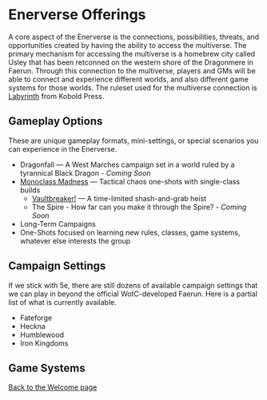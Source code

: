 # Enerverse Offerings

A core aspect of the Enerverse is the connections, possibilities, threats, and opportunities created by having the ability to access the multiverse. The primary mechanism for accessing the multiverse is a homebrew city called Usley that has been retconned on the western shore of the Dragonmere in Faerun. Through this connection to the multiverse, players and GMs will be able to connect and experience different worlds, and also different game systems for those worlds. The ruleset used for the multiverse connection is [Labyrinth](https://koboldpress.com/kpstore/product/labyrinth-worldbook/) from Kobold Press.

## Gameplay Options

These are unique gameplay formats, mini-settings, or special scenarios you can experience in the Enerverse.

- Dragonfall — A West Marches campaign set in a world ruled by a tyrannical Black Dragon - *Coming Soon* 
- [Monoclass Madness](../player-menu/monoclass-madness.html) — Tactical chaos one-shots with single-class builds
    - [Vaultbreaker!](../player-menu/vaultbreaker.html) — A time-limited shash-and-grab heist
    - The Spire - How far can you make it through the Spire? - *Coming Soon*
- Long-Term Campaigns
- One-Shots focused on learning new rules, classes, game systems, whatever else interests the group

## Campaign Settings

If we stick with 5e, there are still dozens of available campaign settings that we can play in beyond the official WotC-developed Faerun. Here is a partial list of what is currently available.

- Fateforge
- Heckna
- Humblewood
- Iron Kingdoms

## Game Systems




[Back to the Welcome page](../index.md)
